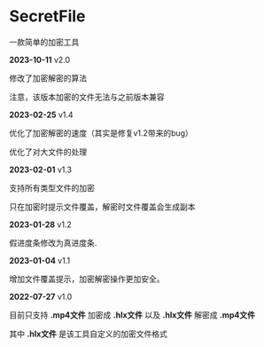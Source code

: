 # SecretFile

一款简单的加密工具

**2023-10-11**  v2.0

修改了加密解密的算法

注意，该版本加密的文件无法与之前版本兼容

**2023-02-25**  v1.4

优化了加密解密的速度（其实是修复v1.2带来的bug）

优化了对大文件的处理

**2023-02-01**  v1.3

支持所有类型文件的加密

只在加密时提示文件覆盖，解密时文件覆盖会生成副本

**2023-01-28**  v1.2

假进度条修改为真进度条.

**2023-01-04**  v1.1

增加文件覆盖提示，加密解密操作更加安全。

**2022-07-27**  v1.0

目前只支持 **.mp4文件** 加密成 **.hlx文件** 以及 **.hlx文件** 解密成 **.mp4文件**

其中 **.hlx文件** 是该工具自定义的加密文件格式
